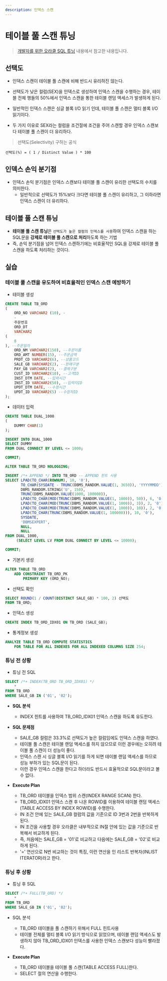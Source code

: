 ```yaml
---
description: 인덱스 스캔
---
```


# 테이블 풀 스캔 튜닝

> [개발자를 위한 오라클 SQL 튜닝](https://www.hanbit.co.kr/store/books/look.php?p_code=E9267570814) 내용에서 참고한 내용입니다.

## 선택도

- 인덱스 스캔이 테이블 풀 스캔에 비해 반드시 유리하진 않는다.
- 선택도가 낮은 컬럼(SEX)을 인덱스로 생성하여 인덱스 스캔을 수행하는 경우, 테이블 전체 행들의 50%에서 인덱스 스캔을 통한 테이블 랜덤 액세스가 발생하게 된다.

- 일반적인 인덱스 스캔은 싱글 블록 I/O 읽기 인데, 테이블 풀 스캔은 멀티 블록 I/O 읽기이다.
- 두 가지 이유로 SEX라는 컬럼을 조건절에 조건을 주어 스캔할 경우 인덱스 스캔보다 테이블 풀 스캔이 더 유리하다.

> 선택도(Selectivity) 구하는 공식

```text
선택도(%) = ( 1 / Distinct Value ) * 100
```

## 인덱스 손익 분기점

- 인덱스 손익 분기점은 인덱스 스캔보다 테이블 풀 스캔이 유리한 선택도의 수치를 의미한다.
	- 일반적으로 선택도가 15%보다 크다면 테이블 풀 스캔이 유리하고, 그 이하라면 인덱스 스캔이 더 유리하다.

## 테이블 풀 스캔 튜닝

- **테이블 풀 스캔 튜닝**은 `선택도가 높은 컬럼의 인덱스를 사용`하여 인덱스 스캔을 하는 SQL문을 **강제로 테이블 풀 스캔으로 처리**하도록 하는 기법
- 즉, 손익 분기점을 넘어 인덱스 스캔하기에는 비효율적인 SQL을 강제로 테이블 풀 스캔을 하도록 처리하는 것이다.

## 실습

### 테이블 풀 스캔을 유도하여 비효율적인 인덱스 스캔 예방하기

- 테이블 생성

```sql
CREATE TABLE TB_ORD
(
    ORD_NO VARCHAR2 (10), -
    -
    주문번호
    ORD_DT
    VARCHAR2
(
    8
), --주문일자
    ORD_NM VARCHAR2(150), --주문이름
    ORD_AMT NUMBER(15), --주문금액
    PRDT_CD VARCHAR2(6), --상품코드
    SALE_GB VARCHAR2(2), --판매구분
    PAY_GB VARCHAR2(2), --결제구분
    CUST_ID VARCHAR2(10), --고객ID
    INST_DTM DATE, --입력시간
    INST_ID VARCHAR2(50), --입력자ID
    UPDT_DTM DATE, --수정시간
    UPDT_ID VARCHAR2(5) --수정자ID
);
```

- 데이터 입력

```sql
CREATE TABLE DUAL_1000
(
    DUMMY CHAR(1)
);

INSERT INTO DUAL_1000
SELECT DUMMY
FROM DUAL CONNECT BY LEVEL <= 1000;

COMMIT;

ALTER TABLE TB_ORD NOLOGGING;

INSERT /*+ APPEND */ INTO TB_ORD -- APPEND 힌트 사용
SELECT LPAD(TO_CHAR(ROWNUM), 10, '0'),
       TO_CHAR(SYSDATE - TRUNC(DBMS_RANDOM.VALUE(1, 3650)), 'YYYYMMDD'),
       DBMS_RANDOM.STRING('U', 150),
       TRUNC(DBMS_RANDOM.VALUE(1000, 100000)),
       LPAD(TO_CHAR(MOD(TRUNC(DBMS_RANDOM.VALUE(1, 1000)), 50)), 6, '0'),
       LPAD(TO_CHAR(MOD(TRUNC(DBMS_RANDOM.VALUE(1, 1000)), 3)), 2, '0'), -- SALE_GB
       LPAD(TO_CHAR(MOD(TRUNC(DBMS_RANDOM.VALUE(1, 1000)), 10)), 2, '0'),
       LPAD(TO_CHAR(TRUNC(DBMS_RANDOM.VALUE(1, 100000))), 10, '0'),
       SYSDATE,
       'DBMSEXPERT',
       NULL,
       NULL
FROM DUAL_1000,
     (SELECT LEVEL LV FROM DUAL CONNECT BY LEVEL <= 10000);

COMMIT;
```

- 기본키 생성

```sql
ALTER TABLE TB_ORD
    ADD CONSTRAINT TB_ORD_PK
        PRIMARY KEY (ORD_NO);
```

- 선택도 확인

```sql
SELECT ROUND(1 / COUNT(DISTINCT SALE_GB) * 100, 2) 선택도
FROM TB_ORD;
```

- 인덱스 생성

```sql
CREATE INDEX TB_ORD_IDX01 ON TB_ORD (SALE_GB);
```

- 통계정보 생성

```sql
ANALYZE TABLE TB_ORD COMPUTE STATISTICS
    FOR TABLE FOR ALL INDEXES FOR ALL INDEXED COLUMNS SIZE 254;
```

### 튜닝 전 상황

- 튜닝 전 SQL

```sql
SELECT /*+ INDEX(TB_ORD TB_ORD_IDX01) */
    *
FROM TB_ORD
WHERE SALE_GB IN ('01', '02');

```

- **SQL 분석**
	- INDEX 힌트를 사용하여 TB_ORD_IDX01 인덱스 스캔을 하도록 유도한다.

- **SQL 문제점**
	- SALE_GB 컬럼은 33.3%로 선택도가 높은 컬럼임에도 인덱스 스캔을 하였다.
	- 테이블 풀 스캔은 테이블 랜덤 액세스를 하지 않으므로 이런 경우에는 오히려 테이블 풀 스캔이 더 성능이 좋다.
	- 인덱스 스캔 시 싱글 블록 I/O 읽기를 하게 되면 테이블 랜덤 액세스를 하므로 성능 부하가 있는 SQL문이 된다.
	- 이런 경우 인덱스 스캔을 한다고 하더라도 반드시 효율적으로 SQL문이라고 볼 수 없다.

- **Execute Plan**
	- TB_ORD 테이블을 인덱스 범위 스캔(INDEX RANGE SCAN) 한다.
	- TB_ORD_IDX01 인덱스 스캔 후 나온 ROWID를 이용하여 테이블 랜덤 액세스(TABLE ACCESS BY INDEX ROWID)를 수행한다.
	- IN 조건 안에 있는 SALE_GB 컬럼의 값을 기준으로 ID 3번과 2번을 반복하게 된다.
	- IN 조건을 사용할 경우 오라클은 내부적으로 IN절 안에 있는 값을 기준으로 반복해서 비교하게 된다.
	- 즉, 처음에는 SALE_GB = '01'로 비교하고 다음에는 SALE_GB = '02'로 비교하게 된다.
	- '=' 연산으로 N번 비교하는 것이 특징, 이런 연산을 인 리스트 반복자(INLIST ITERATOR)라고 한다.

### 튜닝 후 상황

- 튜닝 후 SQL

```sql
SELECT /*+ FULL(TB_ORD) */
    *
FROM TB_ORD
WHERE SALE_GB IN ('01', '02');
```

- SQL 분석
	- TB_ORD 테이블을 풀 스캔하기 위해서 FULL 힌트사용
	- 테이블 전체를 멀티 블록 I/O 읽기 방식으로 읽었으며, 테이블 랜덤 액세스도 발생하지 않아 TB_ORD_IDX01 인덱스를 사용한 인덱스 스캔보다 성능이 빨라졌다.


- **Execute Plan**
	- TB_ORD 테이블을 테이블 풀 스캔(TABLE ACCESS FULL)한다.
	- SELECT 절의 연산을 수행한다.
